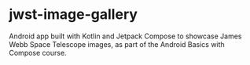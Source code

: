 # jwst-image-gallery
Android app built with Kotlin and Jetpack Compose to showcase James Webb Space Telescope images, as part of the Android Basics with Compose course.
